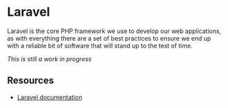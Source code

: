 # Laravel

Laravel is the core PHP framework we use to develop our web applications, as with everything there are a set of best practices to ensure we end up with a reliable bit of software that will stand up to the test of time.

_This is still a work in progress_

## Resources
- [Laravel documentation](https://laravel.com/docs)

